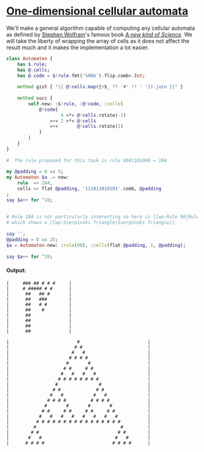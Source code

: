 [1]: https://rosettacode.org/wiki/One-dimensional_cellular_automata

# [One-dimensional cellular automata][1]

We'll make a general algorithm capable of computing any cellular automata
as defined by [Stephen Wolfram](http://en.wikipedia.org/wiki/Stephen_Wolfram)'s
famous book *[A new kind of Science](http://en.wikipedia.org/wiki/A_new_kind_of_Science)*.
We will take the liberty of wrapping the array of cells
as it does not affect the result much
and it makes the implementation a lot easier.

```raku
class Automaton {
    has $.rule;
    has @.cells;
    has @.code = $!rule.fmt('%08b').flip.comb».Int;
 
    method gist { "|{ @!cells.map({+$_ ?? '#' !! ' '}).join }|" }
 
    method succ {
        self.new: :$!rule, :@!code, :cells( 
            @!code[
                    4 «*« @!cells.rotate(-1)
                »+« 2 «*« @!cells
                »+«       @!cells.rotate(1)
            ]
        )
    }
}
 
#  The rule proposed for this task is rule 0b01101000 = 104
 
my @padding = 0 xx 5;
my Automaton $a .= new:
    rule  => 104,
    cells => flat @padding, '111011010101'.comb, @padding
;
say $a++ for ^10;
 
 
# Rule 104 is not particularly interesting so here is [[wp:Rule 90|Rule 90]], 
# which shows a [[wp:Sierpinski Triangle|Sierpinski Triangle]].
 
say '';
@padding = 0 xx 25;
$a = Automaton.new: :rule(90), :cells(flat @padding, 1, @padding);
 
say $a++ for ^20;
```

#### Output:
```
|     ### ## # # #     |
|     # ##### # #      |
|      ##   ## #       |
|      ##   ###        |
|      ##   # #        |
|      ##    #         |
|      ##              |
|      ##              |
|      ##              |
|      ##              |

|                         #                         |
|                        # #                        |
|                       #   #                       |
|                      # # # #                      |
|                     #       #                     |
|                    # #     # #                    |
|                   #   #   #   #                   |
|                  # # # # # # # #                  |
|                 #               #                 |
|                # #             # #                |
|               #   #           #   #               |
|              # # # #         # # # #              |
|             #       #       #       #             |
|            # #     # #     # #     # #            |
|           #   #   #   #   #   #   #   #           |
|          # # # # # # # # # # # # # # # #          |
|         #                               #         |
|        # #                             # #        |
|       #   #                           #   #       |
|      # # # #                         # # # #      |
```